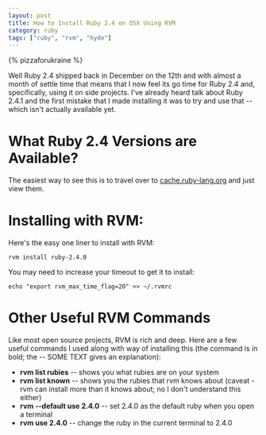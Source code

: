 ```yaml
---
layout: post
title: How to Install Ruby 2.4 on OSX Using RVM
category: ruby
tags: ["ruby", "rvm", "hyde"]
---
```

{% pizzaforukraine  %}

Well Ruby 2.4 shipped back in December on the 12th and with almost a month of settle time that means that I now feel its go time for Ruby 2.4 and, specifically, using it on side projects.  I've already heard talk about Ruby 2.4.1 and the first mistake that I made installing it was to try and use that -- which isn't actually available yet.  

# What Ruby 2.4 Versions are Available?

The easiest way to see this is to travel over to [cache.ruby-lang.org](https://cache.ruby-lang.org/pub/ruby/2.4/) and just view them.

# Installing with RVM:

Here's the easy one liner to install with RVM:

    rvm install ruby-2.4.0
    
You may need to increase your timeout to get it to install:

    echo "export rvm_max_time_flag=20" >> ~/.rvmrc
    
# Other Useful RVM Commands

Like most open source projects, RVM is rich and deep.  Here are a few useful commands I used along with way of installing this (the command is in bold; the -- SOME TEXT gives an explanation):

* **rvm list rubies** -- shows you what rubies are on your system
* **rvm list known** -- shows you the rubies that rvm knows about (caveat - rvm can install more than it knows about; no I don't understand this either)
* **rvm --default use 2.4.0** -- set 2.4.0 as the default ruby when you open a terminal
* **rvm use 2.4.0** -- change the ruby in the current terminal to 2.4.0